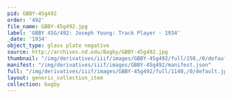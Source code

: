 ```yaml
---
pid: GBBY-45g492
order: '492'
file_name: GBBY-45g492.jpg
label: 'GBBY 45G/492: Joseph Young: Track Player - 1934'
_date: '1934'
object_type: glass plate negative
source: http://archives.nd.edu/Bagby/GBBY-45g492.jpg
thumbnail: "/img/derivatives/iiif/images/GBBY-45g492/full/250,/0/default.jpg"
manifest: "/img/derivatives/iiif/images/GBBY-45g492/manifest.json"
full: "/img/derivatives/iiif/images/GBBY-45g492/full/1140,/0/default.jpg"
layout: generic_collection_item
collection: bagby
---
```

